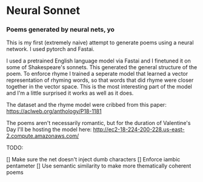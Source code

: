 # Neural Sonnet

### Poems generated by neural nets, yo

This is my first (extremely naive) attempt to generate poems using a neural network. I used pytorch and Fastai.

I used a pretrained English language model via Fastai and I finetuned it on some of Shakespeare's sonnets. This generated the general structure of the poem. To enforce rhyme I trained a seperate model that learned a vector representation of rhyming words, so that words that did rhyme were closer together in the vector space. This is the most interesting part of the model and I'm a little surprised it works as well as it does.

The dataset and the rhyme model were cribbed from this paper: https://aclweb.org/anthology/P18-1181

The poems aren't necessarily romantic, but for the duration of Valentine's Day I'll be hosting the model here: http://ec2-18-224-200-228.us-east-2.compute.amazonaws.com/

TODO:

[] Make sure the net doesn't inject dumb characters
[] Enforce iambic pentameter
[] Use semantic similarity to make more thematically coherent poems
